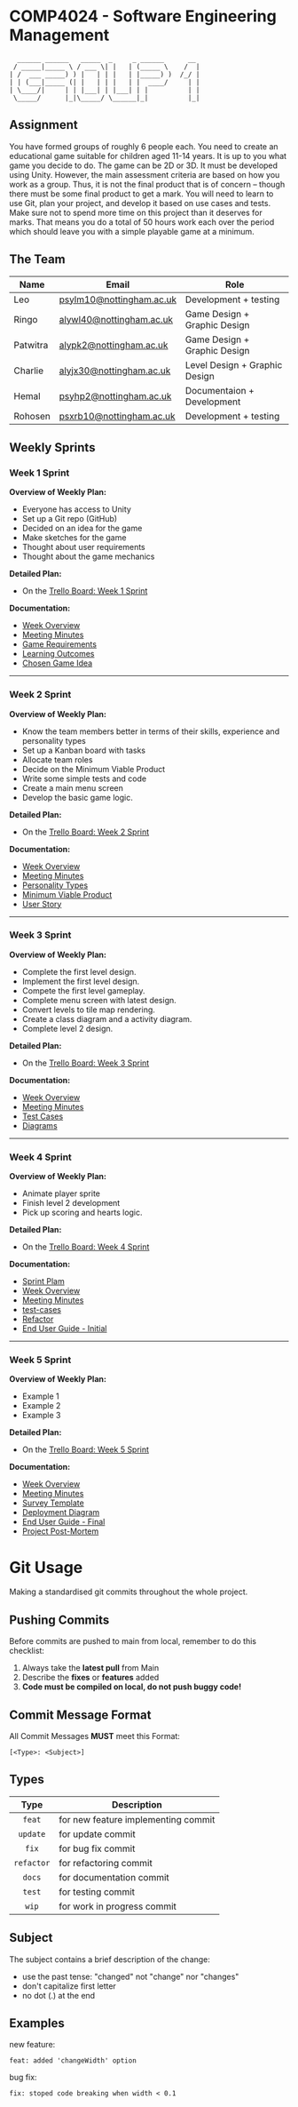 # COMP4024 - Software Engineering Management

```
  ______ ______   _____  _     _ ______      __
 / _____|_____ \ / ___ \| |   | (_____ \    /  |
| /  ___ _____) ) |   | | |   | |_____) )  /_/ |
| | (___|_____ (| |   | | |   | |  ____/     | |
| \____/|     | | |___| | |___| | |          | |
 \_____/      |_|\_____/ \______|_|          |_|
```

## Assignment

You have formed groups of roughly 6 people each. You need to create an
educational game suitable for children aged 11-14 years. It is up to you what
game you decide to do. The game can be 2D or 3D. It must be developed
using Unity. However, the main assessment criteria are based on how you
work as a group. Thus, it is not the final product that is of concern – though
there must be some final product to get a mark. You will need to learn to use
Git, plan your project, and develop it based on use cases and tests. Make
sure not to spend more time on this project than it deserves for marks. That
means you do a total of 50 hours work each over the period which should
leave you with a simple playable game at a minimum.

## The Team

| Name     | Email                    | Role                          |
| -------- | ------------------------ | ----------------------------- |
| Leo      | psylm10@nottingham.ac.uk | Development + testing         |
| Ringo    | alywl40@nottingham.ac.uk | Game Design + Graphic Design  |
| Patwitra | alypk2@nottingham.ac.uk  | Game Design + Graphic Design  |
| Charlie  | alyjx30@nottingham.ac.uk | Level Design + Graphic Design |
| Hemal    | psyhp2@nottingham.ac.uk  | Documentaion + Development    |
| Rohosen  | psxrb10@nottingham.ac.uk | Development + testing         |

## Weekly Sprints

### Week 1 Sprint

**Overview of Weekly Plan:**

- Everyone has access to Unity
- Set up a Git repo (GitHub)
- Decided on an idea for the game
- Make sketches for the game
- Thought about user requirements
- Thought about the game mechanics

**Detailed Plan:**

- On the [Trello Board: Week 1 Sprint](https://trello.com/b/bZQf9yUQ/week-1-sprint)

**Documentation:**

- [Week Overview](weekly-reports/week1/week1-Overview.md)
- [Meeting Minutes](weekly-reports/week1/week1-Meeting.md)
- [Game Requirements](weekly-reports/week1/week1-Requirements.md)
- [Learning Outcomes](weekly-reports/week1/week1-LearningOutcomes.md)
- [Chosen Game Idea](weekly-reports/week1/week1-FinalGameIdea.md)

---

### Week 2 Sprint

**Overview of Weekly Plan:**

- Know the team members better in terms of their skills, experience and personality types
- Set up a Kanban board with tasks
- Allocate team roles
- Decide on the Minimum Viable Product
- Write some simple tests and code
- Create a main menu screen
- Develop the basic game logic.

**Detailed Plan:**

- On the [Trello Board: Week 2 Sprint](https://trello.com/b/bZQf9yUQ/week-2-sprint)

**Documentation:**

- [Week Overview](weekly-reports/week2/week2-Overview.md)
- [Meeting Minutes](weekly-reports/week2/week2-Meeting.md)
- [Personality Types](weekly-reports/week2/week2-Personality.md)
- [Minimum Viable Product](weekly-reports/week2/week2-MVP.md)
- [User Story](weekly-reports/week2/week2-UserStory.md)

---

### Week 3 Sprint

**Overview of Weekly Plan:**

- Complete the first level design.
- Implement the first level design.
- Compete the first level gameplay.
- Complete menu screen with latest design.
- Convert levels to tile map rendering.
- Create a class diagram and a activity diagram.
- Complete level 2 design.

**Detailed Plan:**

- On the [Trello Board: Week 3 Sprint](https://trello.com/b/bZQf9yUQ/week-3-sprint)

**Documentation:**

- [Week Overview](weekly-reports/week3/week3-Overview.md)
- [Meeting Minutes](weekly-reports/week3/week3-Meeting.md)
- [Test Cases](test-cases.md)
- [Diagrams](weekly-reports/week3/week3-Diagrams.md)
---

### Week 4 Sprint

**Overview of Weekly Plan:**

- Animate player sprite
- Finish level 2 development
- Pick up scoring and hearts logic. 

**Detailed Plan:**

- On the [Trello Board: Week 4 Sprint](https://trello.com/b/bZQf9yUQ/week-4-sprint)

**Documentation:**

- [Sprint Plam](weekly-reports/week4/week4-SprintPlan.md)
- [Week Overview](weekly-reports/week4/week4-Overview.md)
- [Meeting Minutes](./weekly-reports/week4/week4-Meeting.md)
- [test-cases](./test-cases.md)
- [Refactor](weekly-reports/week4/refactors.md)
- [End User Guide - Initial](weekly-reports/week4/week4-EndUserGuide.md)

---

### Week 5 Sprint

**Overview of Weekly Plan:**

- Example 1
- Example 2
- Example 3

**Detailed Plan:**

- On the [Trello Board: Week 5 Sprint](https://trello.com/b/bZQf9yUQ/week-5-sprint)

**Documentation:**

- [Week Overview](weekly-reports/week5/week5-Overview.md)
- [Meeting Minutes](weekly-reports/week5/week5-Meeting.md)
- [Survey Template](./weekly-reports/week5/week5-Survey%20for%20beta%20testing.md)
- [Deployment Diagram](/weekly-reports/week5/week5-DeploymentDiagram.md)
- [End User Guide - Final](weekly-reports/week5/week5-EndUserGuideFinal.md)
- [Project Post-Mortem](weekly-reports/week5/week5-ProjectPostMortem.md)

# Git Usage

Making a standardised git commits throughout the whole project.

## Pushing Commits

Before commits are pushed to main from local, remember to do this checklist:

1. Always take the **latest pull** from Main
2. Describe the **fixes** or **features** added
3. **Code must be compiled on local, do not push buggy code!**

## Commit Message Format

All Commit Messages **MUST** meet this Format:

```
[<Type>: <Subject>]
```

## Types

|    Type    | Description                         |
| :--------: | ----------------------------------- |
|   `feat`   | for new feature implementing commit |
|  `update`  | for update commit                   |
|   `fix`    | for bug fix commit                  |
| `refactor` | for refactoring commit              |
|   `docs`   | for documentation commit            |
|   `test`   | for testing commit                  |
|   `wip`    | for work in progress commit         |

## Subject

The subject contains a brief description of the change:

- use the past tense: "changed" not "change" nor "changes"
- don't capitalize first letter
- no dot (.) at the end

## Examples

new feature:

```
feat: added 'changeWidth' option
```

bug fix:

```
fix: stoped code breaking when width < 0.1
```
